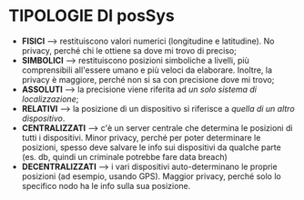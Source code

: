 # TIPOLOGIE DI posSys

- **FISICI** --> restituiscono valori numerici (longitudine e latitudine). No privacy, perché chi le ottiene sa dove mi trovo di preciso;
- **SIMBOLICI** --> restituiscono posizioni simboliche a livelli, più comprensibili all'essere umano e più veloci da elaborare. Inoltre, la privacy è maggiore, perché non si sa con precisione dove mi trovo;
- **ASSOLUTI** --> la precisione viene riferita ad *un solo sistema di localizzazione*;
- **RELATIVI** --> la posizione di un dispositivo si riferisce a *quella di un altro dispositivo*. 
- **CENTRALIZZATI** --> c'è un server centrale che determina le posizioni di tutti i dispositivi. Minor privacy, perché per poter determinare le posizioni, spesso deve salvare le info sui dispositivi da qualche parte (es. db, quindi un criminale potrebbe fare data breach)
- **DECENTRALIZZATI** --> i vari dispositivi auto-determinano le proprie posizioni (ad esempio, usando GPS). Maggior privacy, perché solo lo specifico nodo ha le info sulla sua posizione.